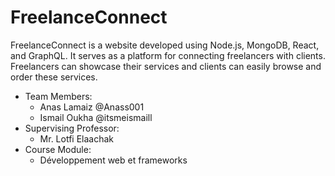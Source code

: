 # FreelanceConnect
FreelanceConnect is a website developed using Node.js, MongoDB, React, and GraphQL. It serves as a platform for connecting freelancers with clients. Freelancers can showcase their services and clients can easily browse and order these services.

* Team Members:
  - Anas Lamaiz @Anass001
  - Ismail Oukha @itsmeismaill
* Supervising Professor:
  - Mr. Lotfi Elaachak 
* Course Module:
  - Développement web et frameworks
